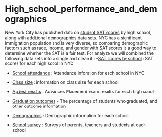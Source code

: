 # High_school_performance_and_demographics

New York City has published data on [student SAT scores](#https://data.cityofnewyork.us/Education/SAT-Results/f9bf-2cp4) by high school, along with additional demographics data sets. 
NYC has a significant immigration population and is very diverse, so comparing demographic factors such as race, income, and gender with SAT scores is a good way to determine whether the SAT is a fair test. 
For analyze we will combined the following data sets into a single and clean it : 
-[SAT scores by school](#https://data.cityofnewyork.us/Education/2012-SAT-Results/f9bf-2cp4) : SAT scores for each high scool in NYC

- [School attendance](#https://data.cityofnewyork.us/Education/School-Attendance-and-Enrollment-Statistics-by-Dis/7z8d-msnt) : Attendance inforation for each school in NYC

- [Class size](#https://data.cityofnewyork.us/Education/2010-2011-Class-Size-School-level-detail/urz7-pzb3) : information on class size for each school

- [Ap test results](#https://data.cityofnewyork.us/Education/2010-AP-College-Board-School-Level-Results/itfs-ms3e) : Advances Placement exam results for each high scool

- [Graduation outcomes](#https://data.cityofnewyork.us/Education/Graduation-Outcomes-Classes-Of-2005-2010-School-Le/vh2h-md7a) - The percentage of students who graduated, and other outcome information

- [Demographics](#https://data.cityofnewyork.us/Education/School-Demographics-and-Accountability-Snapshot-20/ihfw-zy9j) : Demographic information for each school

- [School survey](#https://data.cityofnewyork.us/Education/NYC-School-Survey-2011/mnz3-dyi8) : Surveys of parents, teachers and students at each school
